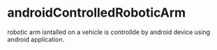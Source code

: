 # androidControlledRoboticArm
robotic arm isntalled on a vehicle is controllde by android device using android application.
